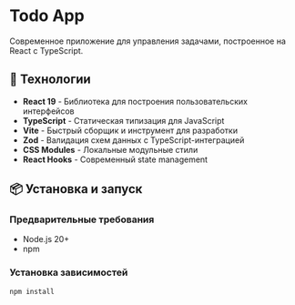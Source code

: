 # Todo App

Современное приложение для управления задачами, построенное на React с TypeScript.

## 🚀 Технологии

- **React 19** - Библиотека для построения пользовательских интерфейсов
- **TypeScript** - Статическая типизация для JavaScript
- **Vite** - Быстрый сборщик и инструмент для разработки
- **Zod** - Валидация схем данных с TypeScript-интеграцией
- **CSS Modules** - Локальные модульные стили
- **React Hooks** - Современный state management

## 📦 Установка и запуск

### Предварительные требования

- Node.js 20+
- npm

### Установка зависимостей

```bash
npm install
```
